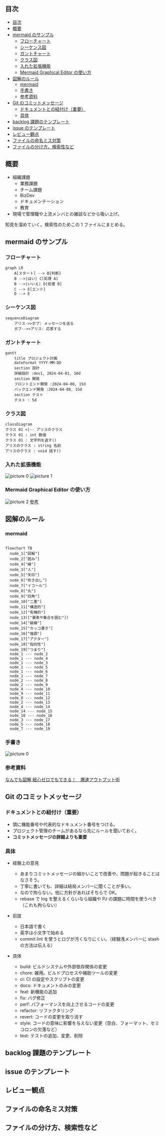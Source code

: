 ## 目次

<!-- TOC -->

- [目次](#目次)
- [概要](#概要)
- [mermaid のサンプル](#mermaid-のサンプル)
  - [フローチャート](#フローチャート)
  - [シーケンス図](#シーケンス図)
  - [ガントチャート](#ガントチャート)
  - [クラス図](#クラス図)
  - [入れた拡張機能](#入れた拡張機能)
  - [Mermaid Graphical Editor の使い方](#mermaid-graphical-editor-の使い方)
- [図解のルール](#図解のルール)
  - [mermaid](#mermaid)
  - [手書き](#手書き)
  - [参考資料](#参考資料)
- [Git のコミットメッセージ](#git-のコミットメッセージ)
  - [ドキュメントとの紐付け（重要）](#ドキュメントとの紐付け重要)
  - [具体](#具体)
- [backlog 課題のテンプレート](#backlog-課題のテンプレート)
- [issue のテンプレート](#issue-のテンプレート)
- [レビュー観点](#レビュー観点)
- [ファイルの命名ミス対策](#ファイルの命名ミス対策)
- [ファイルの分け方、検索性など](#ファイルの分け方検索性など)

<!-- /TOC -->

## 概要

- 組織課題
  - 業務課題
  - チーム課題
  - BizDev
  - ドキュメンテーション
  - 教育
- 現場で管理職や上流メンバとの雑談などから吸い上げ。

知見を溜めていく。検索性のためこの 1 ファイルにまとめる。

## mermaid のサンプル

### フローチャート

```mermaid
graph LR
    A[スタート] --> B{判断}
    B -->|はい| C[処理 A]
    B -->|いいえ| D[処理 B]
    C --> E[エンド]
    D --> E
```

### シーケンス図

```mermaid
sequenceDiagram
    アリス->>ボブ: メッセージを送る
    ボブ-->>アリス: 応答する
```

### ガントチャート

```mermaid
gantt
    title プロジェクト計画
    dateFormat YYYY-MM-DD
    section 設計
    詳細設計 :des1, 2024-04-01, 10d
    section 開発
    フロントエンド開発 :2024-04-08, 15d
    バックエンド開発 :2024-04-08, 15d
    section テスト
    テスト : 5d
```

### クラス図

```mermaid
classDiagram
クラス 01 <|-- アリスのクラス
クラス 01 : int 数値
クラス 01 : 文字列を返す()
アリスのクラス : string 名前
アリスのクラス : void 話す()
```

### 入れた拡張機能

![picture 0](../images/ebd4d114add87bc46ebe8b5a3303ce7a92ff97a28dd728200a89bf9d0232d715.png)
![picture 1](../images/00493ddb8ca422ca7c22560af168bcfb9e2d706f7ca4408c69ed2b4fd4a4a4f6.png)

### Mermaid Graphical Editor の使い方

![picture 2](../images/0fc304c473428585901722c5c0ea946b75a94c0f8af4c57c157e3bd0f0c8348b.gif)
[参考](https://ja.astahblog.com/2022/11/01/mermaid/)

## 図解のルール

### mermaid

```mermaid

flowchart TB
  node_1["図解"]
  node_2["囲み"]
  node_4["線"]
  node_3["人"]
  node_5["矢印"]
  node_6["吹き出し"]
  node_7["イコール"]
  node_8["丸"]
  node_9["四角"]
  node_10["二重"]
  node_11["構造的"]
  node_12["有機的"]
  node_13(["要素や集合を囲む"])
  node_14["破線"]
  node_15["カッコ書き"]
  node_16["強調"]
  node_17["アクター"]
  node_18["指向性"]
  node_19["つまり"]
  node_1 --- node_2
  node_1 --- node_4
  node_1 --- node_3
  node_1 --- node_5
  node_1 --- node_6
  node_1 --- node_7
  node_2 --- node_8
  node_2 --- node_9
  node_4 --- node_10
  node_9 --- node_11
  node_8 --- node_12
  node_2 --- node_13
  node_4 --- node_14
  node_14 --- node_15
  node_10 --- node_16
  node_3 --- node_17
  node_5 --- node_18
  node_7 --- node_19

```

### 手書き

![picture 0](../images/218a7cbe8fb44b9c0e214a7de88f4631968a449ae063b5ff66deee11c566e2f9.jpeg)

### 参考資料

[なんでも図解 絵心ゼロでもできる！　爆速アウトプット術](https://www.diamond.co.jp/book/9784478110249.html)

## Git のコミットメッセージ

### ドキュメントとの紐付け（重要）

- 頭に機能番号や代表的なドキュメント番号をつける。
- プロジェクト管理のチームがあるなら先にルールを聞いておく。
- **コミットメッセージの詳細よりも重要**

### 具体

- 経験上の意見

  - あまりコミットメッセージの細かいことで改善や、問題が起きることはなさそう。
  - 丁寧に書いても、詳細は結局メンバーに聞くことが多い。
  - なので拘らない。他に方針があればそちらで OK。
  - rebase で log を整えるくらいなら組織や PJ の課題に時間を使うべき（これも拘らない）

- 前提
  - 日本語で書く
  - 英字は小文字で始める
  - commit lint を使うとログが汚くなりにくい。（経験浅メンバーに stash の方法は伝える）
- 具体
  - build: ビルドシステムや外部依存関係の変更
  - chore: 雑用。ビルドプロセスや補助ツールの変更
  - ci: CI の設定やスクリプトの変更
  - docs: ドキュメントのみの変更
  - feat: 新機能の追加
  - fix: バグ修正
  - perf: パフォーマンスを向上させるコードの変更
  - refactor: リファクタリング
  - revert: コードの変更を取り消す
  - style: コードの意味に影響を与えない変更（空白、フォーマット、セミコロンの欠落など）
  - test: テストの追加、変更、削除

## backlog 課題のテンプレート

## issue のテンプレート

## レビュー観点

## ファイルの命名ミス対策

## ファイルの分け方、検索性など
